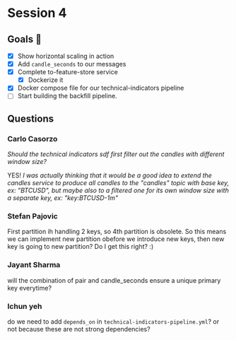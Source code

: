 # Session 4

## Goals 🎯

- [x] Show horizontal scaling in action
- [x] Add `candle_seconds` to our messages
- [x] Complete to-feature-store service
    - [x] Dockerize it

- [x] Docker compose file for our technical-indicators pipeline
- [ ] Start building the backfill pipeline.

## Questions

### Carlo Casorzo
*Should the technical indicators sdf first filter out the candles with different window size?*

YES!
*I was actually thinking that it would be a good idea to extend the candles service to produce all candles to the "candles" topic with base key, ex: "BTCUSD", but maybe also to a filtered one for its own window size with a separate key, ex: "key:BTCUSD-1m"*

### Stefan Pajovic
First partition ih handling 2 keys, so 4th partition is obsolete. So this means we can implement new partition obefore we introduce new keys, then new key is going to new partition? Do I get this right? :)

### Jayant Sharma
will the combination of pair and candle_seconds ensure a unique primary key everytime?

### Ichun yeh
do we need to add `depends_on` in `technical-indicators-pipeline.yml`? or not because these are not strong dependencies?